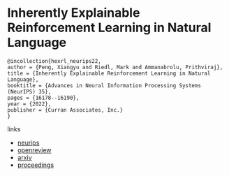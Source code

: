 # Inherently Explainable Reinforcement Learning in Natural Language

```
@incollection{hexrl_neurips22,
author = {Peng, Xiangyu and Riedl, Mark and Ammanabrolu, Prithviraj},
title = {Inherently Explainable Reinforcement Learning in Natural Language},
booktitle = {Advances in Neural Information Processing Systems (NeurIPS) 35},
pages = {16178--16190},
year = {2022},
publisher = {Curran Associates, Inc.}
}
```

links
- [neurips](https://nips.cc/Conferences/2022/Schedule?showEvent=54848)
- [openreview](https://openreview.net/forum?id=DSEP9rCvZln)
- [arxiv](https://arxiv.org/abs/2112.08907)
- [proceedings](https://papers.nips.cc//paper_files/paper/2022/hash/672e44a114a41d5f34b97459877c083d-Abstract-Conference.html)

